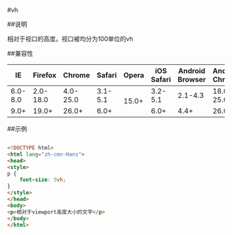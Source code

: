 #vh

##说明

相对于视口的高度。视口被均分为100单位的vh



##兼容性


<table class="compatible">
<thead>
	<tr>
		<th>IE</th>
		<th>Firefox</th>
		<th>Chrome</th>
		<th>Safari</th>
		<th>Opera</th>
		<th>iOS Safari</th>
		<th>Android Browser</th>
		<th>Android Chrome</th>
	</tr>
</thead>
<tbody>
	<tr>
		<td class="unsupport">6.0-8.0</td>
		<td class="unsupport">2.0-18.0</td>
		<td class="unsupport">4.0-25.0</td>
		<td class="unsupport">3.1-5.1</td>
		<td class="support" rowspan="2">15.0+</td>
		<td class="unsupport">3.2-5.1</td>
		<td class="unsupport">2.1-4.3</td>
		<td class="unsupport">18.0-25.0</td>
	</tr>
	<tr>
		<td class="support">9.0+</td>
		<td class="support">19.0+</td>
		<td class="support">26.0+</td>
		<td class="support">6.0+</td>
		<td class="support">6.0+</td>
		<td class="support">4.4+</td>
		<td class="support">26.0+</td>
	</tr>
</tbody>
</table>




##示例

```html

<!DOCTYPE html>
<html lang="zh-cmn-Hans">
<head>
<style>
p {
	font-size: 5vh;
}
</style>
</head>
<body>
<p>相对于viewport高度大小的文字</p>
</body>
</html>

```
